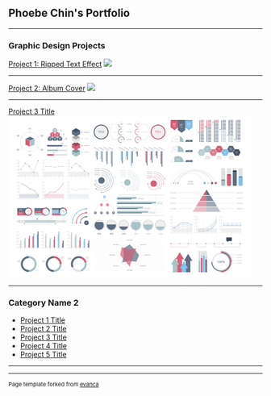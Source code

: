 ## Phoebe Chin's Portfolio

---

### Graphic Design Projects

[Project 1: Ripped Text Effect](/sample_page)
<img src="images/Untitled.pngraw=true"/>

---
[Project 2: Album Cover](/pdf/sample_presentation.pdf)
<img src="images/steve.jpgraw=true"/>

---
[Project 3 Title](http://example.com/)
<img src="images/dummy_thumbnail.jpg?raw=true"/>

---

### Category Name 2

- [Project 1 Title](http://example.com/)
- [Project 2 Title](http://example.com/)
- [Project 3 Title](http://example.com/)
- [Project 4 Title](http://example.com/)
- [Project 5 Title](http://example.com/)

---




---
<p style="font-size:11px">Page template forked from <a href="https://github.com/evanca/quick-portfolio">evanca</a></p>
<!-- Remove above link if you don't want to attibute -->
